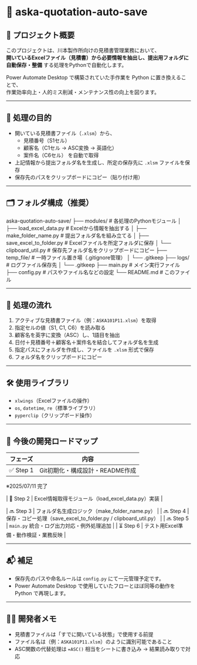 # 🧾 aska-quotation-auto-save

## 📌 プロジェクト概要

このプロジェクトは、川本製作所向けの見積書管理業務において、  
**開いているExcelファイル（見積書）から必要情報を抽出し、提出用フォルダに自動保存・整備** する処理をPythonで自動化します。

Power Automate Desktop で構築されていた手作業を Python に置き換えることで、  
作業効率向上・人的ミス削減・メンテナンス性の向上を図ります。

---

## 🎯 処理の目的

- 開いている見積書ファイル（`.xlsm`）から、
  - 見積番号（S1セル）
  - 顧客名（C1セル → ASC変換 → 英語化）
  - 案件名（C6セル）
  を自動で取得
- 上記情報から提出フォルダ名を生成し、所定の保存先に `.xlsm` ファイルを保存
- 保存先のパスをクリップボードにコピー（貼り付け用）

---

## 🗂️ フォルダ構成（推奨）

aska-quotation-auto-save/
├── modules/ # 各処理のPythonモジュール
│ ├── load_excel_data.py # Excelから情報を抽出する
│ ├── make_folder_name.py # 提出フォルダ名を組み立てる
│ ├── save_excel_to_folder.py # Excelファイルを所定フォルダに保存
│ └── clipboard_util.py # 保存先フォルダ名をクリップボードにコピー
├── temp_file/ # 一時ファイル置き場（.gitignore管理）
│ └── .gitkeep
├── logs/ # ログファイル保存先
│ └── .gitkeep
├── main.py # メイン実行ファイル
├── config.py # パスやファイル名などの設定
└── README.md # このファイル


---

## 🚀 処理の流れ

1. アクティブな見積書ファイル（例：`ASKA101P11.xlsm`）を取得
2. 指定セルの値（S1, C1, C6）を読み取る
3. 顧客名を英字に変換（ASC）し、1語目を抽出
4. 日付＋見積番号＋顧客名＋案件名を結合してフォルダ名を生成
5. 指定パスにフォルダを作成し、ファイルを `.xlsm` 形式で保存
6. フォルダ名をクリップボードにコピー

---

## 🛠 使用ライブラリ

- `xlwings`（Excelファイルの操作）
- `os`, `datetime`, `re`（標準ライブラリ）
- `pyperclip`（クリップボード操作）

---

## 🧭 今後の開発ロードマップ

| フェーズ   | 内容 |
|---------  |------|
| ✅ Step 1 | Git初期化・構成設計・README作成 |
※2025/07/11 完了

| 🚧 Step 2 | Excel情報取得モジュール（load_excel_data.py）実装 |


| 🔜 Step 3 | フォルダ名生成ロジック（make_folder_name.py） |
| 🔜 Step 4 | 保存・コピー処理（save_excel_to_folder.py / clipboard_util.py） |
| 🔜 Step 5 | `main.py` 統合・ログ出力対応・例外処理追加 |
| ⏳ Step 6 | テスト用Excel準備・動作検証・業務反映 |

---

## 📬 補足

- 保存先のパスや命名ルールは `config.py` にて一元管理予定です。
- Power Automate Desktop で使用していたフローとほぼ同等の動作を Python で再現します。

---

## 🧑‍💻 開発者メモ

- 見積書ファイルは「すでに開いている状態」で使用する前提
- ファイル名は（例：`ASKA101P11.xlsm`）のように識別可能であること
- ASC関数の代替処理は `=ASC()` 相当をシートに書き込み → 結果読み取りで対応

